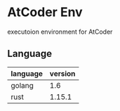# AtCoder Env

executoion environment for AtCoder

## Language

|language|version|
|:---|:---|
|golang|1.6|
|rust|1.15.1|